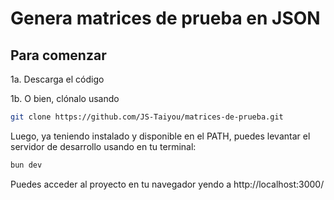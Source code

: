 # Genera matrices de prueba en JSON

## Para comenzar
1a. Descarga el código


1b. O bien, clónalo usando
```bash
git clone https://github.com/JS-Taiyou/matrices-de-prueba.git
```
Luego, ya teniendo instalado y disponible en el PATH, puedes levantar el servidor de desarrollo usando en tu terminal:
```bash
bun dev
```

Puedes acceder al proyecto en tu navegador yendo a http://localhost:3000/
